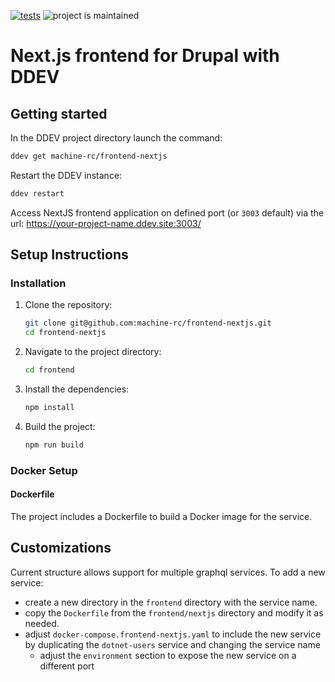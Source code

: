 [![tests](https://github.com/ddev/ddev-addon-template/actions/workflows/tests.yml/badge.svg)](https://github.com/ddev/ddev-addon-template/actions/workflows/tests.yml) ![project is maintained](https://img.shields.io/maintenance/yes/2024.svg)

# Next.js frontend for Drupal with DDEV

## Getting started

In the DDEV project directory launch the command:
```sh
ddev get machine-rc/frontend-nextjs
```
Restart the DDEV instance:
```sh
ddev restart
```
Access NextJS frontend application on defined port (or `3003` default) via the url: https://your-project-name.ddev.site:3003/

## Setup Instructions
### Installation
1. Clone the repository:
    ```sh
    git clone git@github.com:machine-rc/frontend-nextjs.git
    cd frontend-nextjs
    ```
2. Navigate to the project directory:
    ```sh
    cd frontend
    ```
   
3. Install the dependencies:
    ```sh
    npm install
    ```
   
4. Build the project:
    ```sh
    npm run build
    ```
   

### Docker Setup
#### Dockerfile

The project includes a Dockerfile to build a Docker image for the service.

## Customizations
Current structure allows support for multiple graphql services.
To add a new service:
- create a new directory in the `frontend` directory with the service name.
- copy the `Dockerfile` from the `frontend/nextjs` directory and modify it as needed.
- adjust `docker-compose.frontend-nextjs.yaml` to include the new service by duplicating the `dotnet-users` service and changing the service name
  - adjust the `environment` section to expose the new service on a different port

